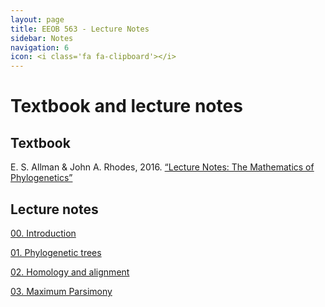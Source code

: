```yaml
---
layout: page
title: EEOB 563 - Lecture Notes
sidebar: Notes
navigation: 6
icon: <i class='fa fa-clipboard'></i>
---
```


# Textbook and lecture notes

## Textbook

E. S. Allman & John A. Rhodes, 2016. [“Lecture Notes: The Mathematics of Phylogenetics”](https://jarhodesuaf.github.io/PhyloBook.pdf)

## Lecture notes

[00. Introduction](https://isu-molphyl.github.io/EEOB563-Spring2023/lecture_notes/00_Introduction.pdf)

[01. Phylogenetic trees](https://isu-molphyl.github.io/EEOB563-Spring2023/lecture_notes/01-phylogenetic_trees.pdf)

[02. Homology and alignment](https://isu-molphyl.github.io/EEOB563-Spring2023/lecture_notes/02-homology_and_msa.pdf)

[03. Maximum Parsimony](https://isu-molphyl.github.io/EEOB563-Spring2023/lecture_notes/03_Maximum_parsimony.pdf)

<!--[04. Distance Methods](https://isu-molphyl.github.io/EEOB563-Spring2023/lecture_notes/04_Distance_methods.pdf)

[05. Maximum Likelihood](https://isu-molphyl.github.io/EEOB563-Spring2023/lecture_notes/05_Maximum_likelihood.pdf)

[06. Bayesian Analysis](https://isu-molphyl.github.io/EEOB563-Spring2023/lecture_notes/06_Bayesian_phylogenetics.pdf)

[07. Hypothesis testing](https://isu-molphyl.github.io/EEOB563-Spring2023/lecture_notes/07_Model_use.pdf)

[08. Molecualar Evolution](https://isu-molphyl.github.io/EEOB563-Spring2023/lecture_notes/08_Molecular_evolution.pdf)

[09. Gene Trees in Species Trees](https://isu-molphyl.github.io/EEOB563-Spring2023/lecture_notes/09_Gene_species_trees.pdf)

[10. Phylogenomics](https://isu-molphyl.github.io/EEOB563-Spring2023/lecture_notes/10_Phylogenomics.pdf)

[11. Ancestral Reconstruction](https://isu-molphyl.github.io/EEOB563-Spring2023/lecture_notes/11_Ancestral_reconstruction.pdf)

[12. Phylogenetic Comparative Methods](https://isu-molphyl.github.io/EEOB563-Spring2023/lecture_notes/12_Phylogenetic_comparative_methods.pdf)

[13. Molecular Clocks](https://isu-molphyl.github.io/EEOB563-Spring2023/lecture_notes/13_Molecular_clocks.pdf)
-->
